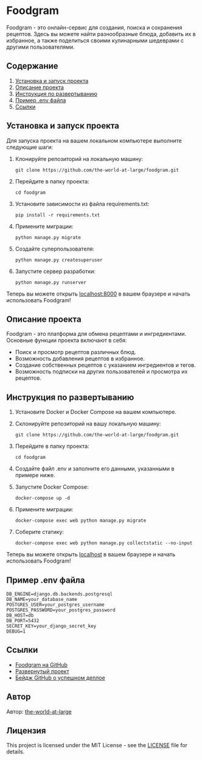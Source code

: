 # Foodgram

Foodgram - это онлайн-сервис для создания, поиска и сохранения рецептов. Здесь вы можете найти разнообразные блюда, добавить их в избранное, а также поделиться своими кулинарными шедеврами с другими пользователями.

## Содержание

1. [Установка и запуск проекта](#установка-и-запуск-проекта)
2. [Описание проекта](#описание-проекта)
3. [Инструкция по развертыванию](#инструкция-по-развертыванию)
4. [Пример .env файла](#пример-env-файла)
5. [Ссылки](#ссылки)

## Установка и запуск проекта

Для запуска проекта на вашем локальном компьютере выполните следующие шаги:

1. Клонируйте репозиторий на локальную машину:

    ```
    git clone https://github.com/the-world-at-large/foodgram.git
    ```

2. Перейдите в папку проекта:

    ```
    cd foodgram
    ```

3. Установите зависимости из файла requirements.txt:

    ```
    pip install -r requirements.txt
    ```

4. Примените миграции:

    ```
    python manage.py migrate
    ```

5. Создайте суперпользователя:

    ```
    python manage.py createsuperuser
    ```

6. Запустите сервер разработки:

    ```
    python manage.py runserver
    ```

Теперь вы можете открыть [localhost:8000](http://localhost:8000) в вашем браузере и начать использовать Foodgram!

## Описание проекта

Foodgram - это платформа для обмена рецептами и ингредиентами. Основные функции проекта включают в себя:

- Поиск и просмотр рецептов различных блюд.
- Возможность добавления рецептов в избранное.
- Создание собственных рецептов с указанием ингредиентов и тегов.
- Возможность подписки на других пользователей и просмотра их рецептов.

## Инструкция по развертыванию

1. Установите Docker и Docker Compose на вашем компьютере.
2. Склонируйте репозиторий на вашу локальную машину:

    ```
    git clone https://github.com/the-world-at-large/foodgram.git
    ```

3. Перейдите в папку проекта:

    ```
    cd foodgram
    ```

4. Создайте файл .env и заполните его данными, указанными в примере ниже.
5. Запустите Docker Compose:

    ```
    docker-compose up -d
    ```

6. Примените миграции:

    ```
    docker-compose exec web python manage.py migrate
    ```

7. Соберите статику:

    ```
    docker-compose exec web python manage.py collectstatic --no-input
    ```

Теперь вы можете открыть [localhost](http://localhost) в вашем браузере и начать использовать Foodgram!

## Пример .env файла

```
DB_ENGINE=django.db.backends.postgresql
DB_NAME=your_database_name
POSTGRES_USER=your_postgres_username
POSTGRES_PASSWORD=your_postgres_password
DB_HOST=db
DB_PORT=5432
SECRET_KEY=your_django_secret_key
DEBUG=1
```

## Ссылки

- [Foodgram на GitHub](https://github.com/the-world-at-large/foodgram-project-react)
- [Развернутый проект](http://sweetfoodgram.hopto.org)
- [Бейдж GitHub о успешном деплое]()

## Автор

Автор: [the-world-at-large](https://github.com/the-world-at-large)

## Лицензия

This project is licensed under the MIT License - see the [LICENSE](LICENSE) file for details.
